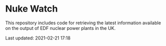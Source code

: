 # Nuke Watch

This repository includes code for retrieving the latest information available on the output of EDF nuclear power plants in the UK.

Last updated: 2021-02-21 17:18